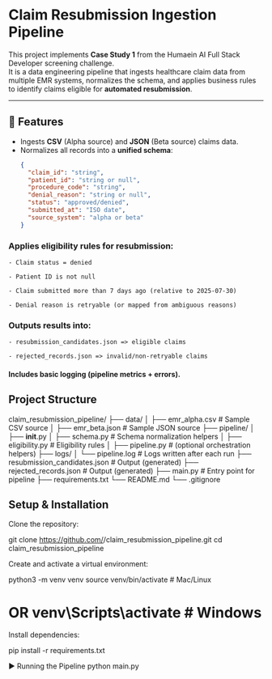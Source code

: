 # Claim Resubmission Ingestion Pipeline

This project implements **Case Study 1** from the Humaein AI Full Stack Developer screening challenge.  
It is a data engineering pipeline that ingests healthcare claim data from multiple EMR systems, normalizes the schema, and applies business rules to identify claims eligible for **automated resubmission**.

---

## 📌 Features
- Ingests **CSV** (Alpha source) and **JSON** (Beta source) claims data.
- Normalizes all records into a **unified schema**:
  ```json
  {
    "claim_id": "string",
    "patient_id": "string or null",
    "procedure_code": "string",
    "denial_reason": "string or null",
    "status": "approved/denied",
    "submitted_at": "ISO date",
    "source_system": "alpha or beta"
  }


### Applies eligibility rules for resubmission:

    - Claim status = denied

    - Patient ID is not null

    - Claim submitted more than 7 days ago (relative to 2025-07-30)

    - Denial reason is retryable (or mapped from ambiguous reasons)

### Outputs results into:

    - resubmission_candidates.json => eligible claims

    - rejected_records.json => invalid/non-retryable claims

#### Includes basic logging (pipeline metrics + errors).


## Project Structure

claim_resubmission_pipeline/
├── data/
│   ├── emr_alpha.csv        # Sample CSV source
│   ├── emr_beta.json        # Sample JSON source
├── pipeline/
│   ├── __init__.py
│   ├── schema.py            # Schema normalization helpers
│   ├── eligibility.py       # Eligibility rules
│   ├── pipeline.py          # (optional orchestration helpers)
├── logs/
│   └── pipeline.log         # Logs written after each run
├── resubmission_candidates.json   # Output (generated)
├── rejected_records.json          # Output (generated)
├── main.py                  # Entry point for pipeline
├── requirements.txt
└── README.md
└── .gitignore


## Setup & Installation

Clone the repository:

git clone https://github.com/<your-username>/claim_resubmission_pipeline.git
cd claim_resubmission_pipeline


Create and activate a virtual environment:

python3 -m venv venv
source venv/bin/activate      # Mac/Linux
# OR venv\Scripts\activate    # Windows


Install dependencies:

pip install -r requirements.txt

▶️ Running the Pipeline
python main.py